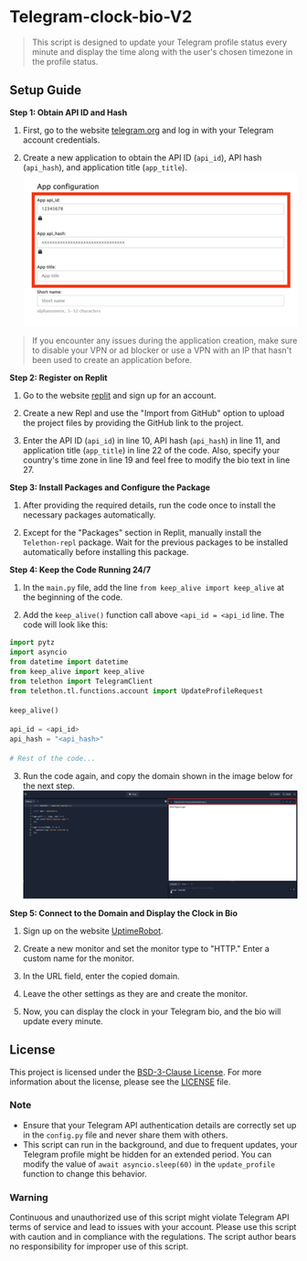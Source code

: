 

# Telegram-clock-bio-V2
> This script is designed to update your Telegram profile status every minute and display the time along with the user's chosen timezone in the profile status.

## Setup Guide

**Step 1: Obtain API ID and Hash**

1. First, go to the website [telegram.org](https://my.telegram.org/auth) and log in with your Telegram account credentials.

2. Create a new application to obtain the API ID (`api_id`), API hash (`api_hash`), and application title (`app_title`).
![API](https://github.com/funykaly/Telegram-clock-bio-V2/blob/main/images/API.png)
> If you encounter any issues during the application creation, make sure to disable your VPN or ad blocker or use a VPN with an IP that hasn't been used to create an application before.

**Step 2: Register on Replit**

1. Go to the website [replit](https://replit.com/) and sign up for an account.

2. Create a new Repl and use the "Import from GitHub" option to upload the project files by providing the GitHub link to the project.

3. Enter the API ID (`api_id`) in line 10, API hash (`api_hash`) in line 11, and application title (`app_title`) in line 22 of the code. Also, specify your country's time zone in line 19 and feel free to modify the bio text in line 27.

**Step 3: Install Packages and Configure the Package**

1. After providing the required details, run the code once to install the necessary packages automatically.

2. Except for the "Packages" section in Replit, manually install the `Telethon-repl` package. Wait for the previous packages to be installed automatically before installing this package.

**Step 4: Keep the Code Running 24/7**

1. In the `main.py` file, add the line `from keep_alive import keep_alive` at the beginning of the code.

2. Add the `keep_alive()` function call above `<api_id = <api_id` line. The code will look like this:
```python
import pytz
import asyncio
from datetime import datetime
from keep_alive import keep_alive
from telethon import TelegramClient
from telethon.tl.functions.account import UpdateProfileRequest

keep_alive()

api_id = <api_id>
api_hash = "<api_hash>"

# Rest of the code...
```

3. Run the code again, and copy the domain shown in the image below for the next step.
![API](https://github.com/funykaly/Telegram-clock-bio-V2/blob/main/images/domain.webp)

**Step 5: Connect to the Domain and Display the Clock in Bio**

1. Sign up on the website [UptimeRobot](https://uptimerobot.com/).

2. Create a new monitor and set the monitor type to "HTTP." Enter a custom name for the monitor.

3. In the URL field, enter the copied domain.

4. Leave the other settings as they are and create the monitor.

5. Now, you can display the clock in your Telegram bio, and the bio will update every minute.


## License

This project is licensed under the [BSD-3-Clause License](LICENSE). For more information about the license, please see the [LICENSE](https://github.com/funykaly/Telegram-clock-bio-V2/blob/main/LICENSE) file.

### Note

- Ensure that your Telegram API authentication details are correctly set up in the `config.py` file and never share them with others.
- This script can run in the background, and due to frequent updates, your Telegram profile might be hidden for an extended period. You can modify the value of `await asyncio.sleep(60)` in the `update_profile` function to change this behavior.


### Warning

Continuous and unauthorized use of this script might violate Telegram API terms of service and lead to issues with your account. Please use this script with caution and in compliance with the regulations. The script author bears no responsibility for improper use of this script.


